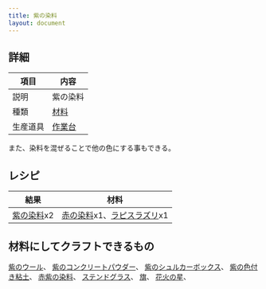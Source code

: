 ```yaml
---
title: 紫の染料
layout: document
---
```

## 詳細

|項目|内容|
|---|---|
|説明|紫の染料|
|種類|[材料](材料)|
|生産道具|[作業台](作業台)|

また、染料を混ぜることで他の色にする事もできる。

## レシピ

|結果|材料|
|---|---|
|[紫の染料](紫の染料)x2|[赤の染料](赤の染料)x1、[ラピスラズリ](ラピスラズリ)x1|

## 材料にしてクラフトできるもの

[紫のウール](紫のウール)、
[紫のコンクリートパウダー](紫のコンクリートパウダー)、
[紫のシュルカーボックス](紫のシュルカーボックス)、
[紫の色付き粘土](紫の色付き粘土)、
[赤紫の染料](赤紫の染料)、
[ステンドグラス](ステンドグラス)、
[旗](旗)、
[花火の星](花火の星)、
